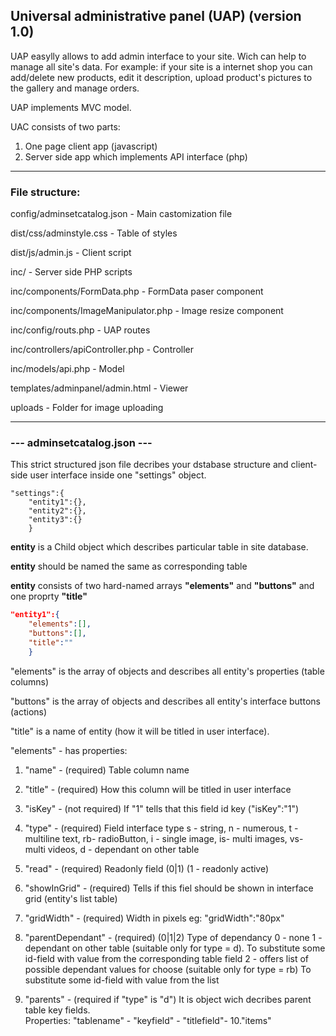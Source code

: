 
## Universal administrative panel (UAP)  (version 1.0)

UAP easylly allows to add admin interface to your site. Wich can help to manage all site's data. 
For example: if your site is a internet shop you can add/delete new products, edit it description, upload product's pictures to the gallery and manage orders.

UAP implements MVC model.

UAC consists of two parts:

1. One page client app (javascript)
2. Server side app which implements API interface (php)

-----------------------------------------------------------------

### File structure:


config/adminsetcatalog.json         - Main castomization file

dist/css/adminstyle.css             - Table of styles

dist/js/admin.js                    - Client script


inc/                                - Server side PHP scripts

inc/components/FormData.php         - FormData paser component 

inc/components/ImageManipulator.php - Image resize component

inc/config/routs.php                - UAP routes

inc/controllers/apiController.php   - Controller

inc/models/api.php                  - Model


templates/adminpanel/admin.html     - Viewer



uploads                             - Folder for image uploading

-----------------------------------------------------------------

### --- adminsetcatalog.json ---



This strict structured json file decribes your dstabase structure and client-side user interface inside one "settings" object.

    "settings":{
        "entity1":{},
        "entity2":{},
        "entity3":{}
        }

**entity**  is a Child object which describes particular table in site database.

**entity** should be named the same as corresponding table 

**entity** consists of two hard-named arrays **"elements"**  and **"buttons"**  and one proprty **"title"**

```json
"entity1":{
    "elements":[],
    "buttons":[],
    "title":""
    }
```

"elements" is the array of objects and describes all entity's properties (table columns)

"buttons" is the array of objects and describes all entity's interface buttons (actions)

"title" is a name of entity (how it will be titled in user interface).


"elements" - has properties:

1. "name"       - (required) Table column name

2. "title"      - (required) How this column will be titled in user interface

3. "isKey"      - (not required) If "1"  tells that this field id key  ("isKey":"1")

4. "type"       - (required) Field interface type 
                    s - string, 
                    n - numerous, 
                    t - multiline text, 
                    rb- radioButton, 
                    i - single image,
                    is- multi images,
                    vs- multi videos,
                    d - dependant on other table

5. "read"       - (required) Readonly field (0|1) (1 - readonly active)

6. "showInGrid" - (required) Tells if this fiel should be shown in interface grid (entity's list table)

7. "gridWidth"  - (required) Width in pixels  eg: "gridWidth":"80px"   

8. "parentDependant" - (required) (0|1|2)  Type of dependancy 
                    0 - none
                    1 - dependant on other table  (suitable only for type = d). 
                        To substitute some id-field with value from the corresponding table field
                    2 - offers list of possible dependant values for choose (suitable only for type = rb)
                        To substitute some id-field with value from the list
                    
9. "parents"    - (required if "type" is "d") It is object wich decribes parent table key fields.  
                    Properties: "tablename" - 
                                "keyfield"  - 
                                "titlefield"- 
10."items"
